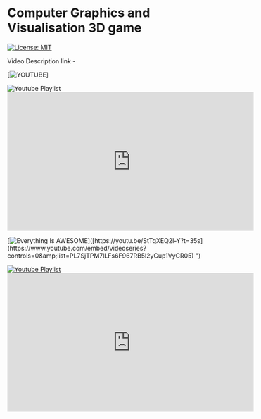 # Computer Graphics and Visualisation 3D game

[![License: MIT](https://img.shields.io/badge/License-MIT-yellow.svg)](https://opensource.org/licenses/MIT)


Video Description link -


[![YOUTUBE](https://www.youtube.com/embed/videoseries?controls=0&amp;list=PL7SjTPM7lLFs6F967RB5l2yCup1VyCR05)]


 <img alt="Youtube Playlist"/>
<iframe width="560" height="315" src="https://www.youtube.com/embed/videoseries?controls=0&amp;list=PL7SjTPM7lLFs6F967RB5l2yCup1VyCR05" title="YouTube video player" frameborder="0" allow="accelerometer; autoplay; clipboard-write; encrypted-media; gyroscope; picture-in-picture" allowfullscreen></iframe>

[![Everything Is AWESOME]([http://i.imgur.com/Ot5DWAW.png](https://user-images.githubusercontent.com/100690789/173633151-1acbc69e-afbf-41c4-92a3-8a7d516d3143.jpg))]([https://youtu.be/StTqXEQ2l-Y?t=35s](https://www.youtube.com/embed/videoseries?controls=0&amp;list=PL7SjTPM7lLFs6F967RB5l2yCup1VyCR05) ")



<a href>
 <img alt="Youtube Playlist"/>
 <iframe width="560" height="315" src="https://www.youtube.com/embed/videoseries?controls=0&amp;list=PL7SjTPM7lLFs6F967RB5l2yCup1VyCR05" title="YouTube video player" frameborder="0" allow="accelerometer; autoplay; clipboard-write; encrypted-media; gyroscope; picture-in-picture" allowfullscreen></iframe>
</a>

